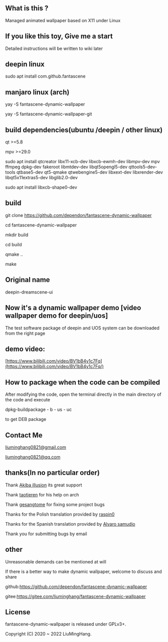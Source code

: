 ## What is this ? 
Managed animated wallpaper based on X11 under Linux

## If you like this toy, Give me a start
Detailed instructions will be written to wiki later

## deepin linux 
sudo apt install com.github.fantascene

## manjaro linux (arch)
yay -S fantascene-dynamic-wallpaper

yay -S fantascene-dynamic-wallpaper-git


## build dependencies(ubuntu /deepin / other linux)
qt >=5.8

mpv >=29.0

sudo apt install qtcreator libx11-xcb-dev libxcb-ewmh-dev libmpv-dev mpv ffmpeg dpkg-dev fakeroot libmtdev-dev libqt5opengl5-dev qttools5-dev-tools qtbase5-dev qt5-qmake qtwebengine5-dev libxext-dev libxrender-dev libqt5x11extras5-dev libglib2.0-dev

sudo apt install libxcb-shape0-dev

## build
git clone https://github.com/dependon/fantascene-dynamic-wallpaper

cd fantascene-dynamic-wallpaper

mkdir build

cd build

qmake ..

make

## Original name
deepin-dreamscene-ui

## Now it's a dynamic wallpaper demo [video wallpaper demo for deepin/uos]
The test software package of deepin and UOS system can be downloaded from the right page

## demo video:
[https://www.bilibili.com/video/BV1bB4y1c7Fq](https://www.bilibili.com/video/BV1bB4y1c7Fq/)

## How to package when the code can be compiled

After modifying the code, open the terminal directly in the main directory of the code and execute 

dpkg-buildpackage - b - us - uc 

to get DEB package


## Contact Me

liuminghang0821@gmail.com

liuminghang0821@qq.com

## thanks(In no particular order)
Thank [Akiba illusion](https://github.com/AkibaIllusionLinux) its great support

Thank [taotieren](https://github.com/taotieren) for his help on arch

Thank [gesangtome](https://github.com/gesangtome) for fixing some project bugs

Thanks for the Polish translation provided by  [raspin0](https://github.com/raspin0)

Thanks for the Spanish translation provided by [Alvaro samudio](https://github.com/alvarosamudio)

Thank you for submitting bugs by email

## other

Unreasonable demands can be mentioned at will

If there is a better way to make dynamic wallpaper, welcome to discuss and share

github:https://github.com/dependon/fantascene-dynamic-wallpaper

gitee:https://gitee.com/liuminghang/fantascene-dynamic-wallpaper

## License
fantascene-dynamic-wallpaper is released under GPLv3+. 

Copyright (C) 2020 ~ 2022 LiuMingHang. 
